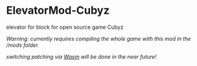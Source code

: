 # ElevatorMod-Cubyz
elevator for block for open source game Cubyz


*Warning: currently requires compiling the whole game with this mod in the /mods folder.*

*switching patching via [Wasm](https://github.com/OneAvargeCoder193/Cubyz/tree/wasm) will be done in the near future!*